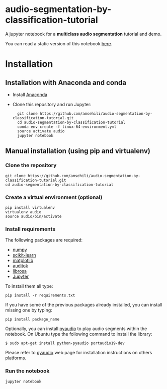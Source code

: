 # audio-segmentation-by-classification-tutorial

A jupyter notebook for a **multiclass audio segmentation** tutorial and demo.

You can read a static version of this notebook [here](http://nbviewer.jupyter.org/github/amsehili/audio-segmentation-by-classification-tutorial/blob/master/multiclass_audio_segmentation.ipynb).

# Installation

## Installation with Anaconda and conda

- Install [Anaconda](https://www.continuum.io/downloads)

- Clone this repository and run Jupyter:

        git clone https://github.com/amsehili/audio-segmentation-by-classification-tutorial.git
        cd audio-segmentation-by-classification-tutorial
        conda env create -f linux-64-environment.yml
        source activate audio
        jupyter notebook

## Manual installation (using pip and virtualenv)

### Clone the repository

    git clone https://github.com/amsehili/audio-segmentation-by-classification-tutorial.git
    cd audio-segmentation-by-classification-tutorial

### Create a virtual environment (optional)

    pip install virtualenv
    virtualenv audio
    source audio/bin/activate

### Install requirements

The following packages are required:

  - [numpy](http://www.numpy.org/)
  - [scikit-learn](http://scikit-learn.org/stable/)
  - [matplotlib](http://matplotlib.org/)
  - [auditok](https://github.com/amsehili/auditok)
  - [librosa](https://github.com/bmcfee/librosa)
  - [Jupyter](https://jupyter.readthedocs.org/en/latest/install.html)

 
To install them all type:

    pip install -r requirements.txt

If you have some of the previous packages already installed, you can install missing one by typing:

    pip install package_name

Optionally, you can install [pyaudio](http://people.csail.mit.edu/hubert/pyaudio/) to play audio segments within the notebook. On Ubuntu type the following command to install the library:

    $ sudo apt-get install python-pyaudio portaudio19-dev

Please refer to [pyaudio](http://people.csail.mit.edu/hubert/pyaudio/) web page for installation instructions on others platforms.

### Run the notebook

    jupyter notebook